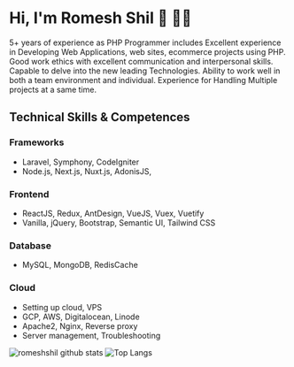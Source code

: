# Hi, I'm Romesh Shil 👋 👨‍💻

5+ years of experience as PHP Programmer includes Excellent experience in Developing Web
Applications, web sites, ecommerce projects using PHP. Good work ethics with excellent
communication and interpersonal skills. Capable to delve into the new leading Technologies. Ability to
work well in both a team environment and individual. Experience for Handling Multiple projects at a
same time.

## Technical Skills & Competences

### Frameworks
- Laravel, Symphony, CodeIgniter
- Node.js, Next.js, Nuxt.js, AdonisJS,

### Frontend
- ReactJS, Redux, AntDesign, VueJS, Vuex, Vuetify
- Vanilla, jQuery, Bootstrap, Semantic UI, Tailwind CSS

### Database
- MySQL, MongoDB, RedisCache

### Cloud
- Setting up cloud, VPS
- GCP, AWS, Digitalocean, Linode
- Apache2, Nginx, Reverse proxy
- Server management, Troubleshooting


![romeshshil github stats](https://github-readme-stats.vercel.app/api?username=romeshshil&show_icons=true&hide_border=true)
![Top Langs](https://github-readme-stats.vercel.app/api/top-langs/?username=romeshshil&layout=compact)
